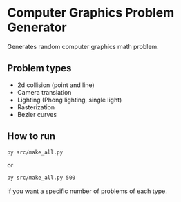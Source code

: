 # Computer Graphics Problem Generator

Generates random computer graphics math problem.

## Problem types
* 2d collision (point and line)
* Camera translation
* Lighting (Phong lighting, single light)
* Rasterization
* Bezier curves

## How to run

```bash
py src/make_all.py
```

or

```bash
py src/make_all.py 500
```

if you want a specific number of problems of each type.
